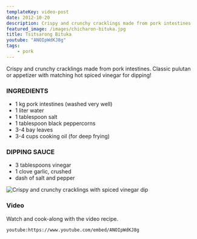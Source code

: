 ```yaml
---
templateKey: video-post
date: 2012-10-20
description: Crispy and crunchy cracklings made from pork intestines
featured_image: /images/chicharon-bituka.jpg
title: Tsitsarong Bituka
youtube: "ANOIpWdKJ8g"
tags:
    - pork
---
```


Crispy and crunchy cracklings made from pork intestines. Classic pulutan or appetizer with matching hot spiced vinegar for dipping!

### INGREDIENTS
* 1 kg pork intestines (washed very well)
* 1 liter water
* 1 tablespoon salt
* 1 tablespoon black peppercorns
* 3-4 bay leaves
* 3-4 cups cooking oil (for deep frying)

### DIPPING SAUCE
* 3 tablespoons vinegar
* 1 clove garlic, crushed
* dash of salt and pepper

![Crispy and crunchy cracklings with spiced vinegar dip](/images/chicharon-bituka.jpg)

### Video
Watch and cook-along with the video recipe.

`youtube:https://www.youtube.com/embed/ANOIpWdKJ8g`

